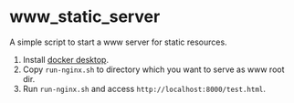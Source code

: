 # www_static_server

A simple script to start a www server for static resources.

1. Install [docker desktop](https://www.docker.com/products/docker-desktop/).
2. Copy `run-nginx.sh` to directory which you want to serve as www root dir.
3. Run `run-nginx.sh` and access `http://localhost:8000/test.html`.

